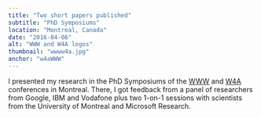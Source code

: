 ```yaml
---
title: "Two short papers published"
subtitle: "PhD Symposiums"
location: "Montreal, Canada"
date: "2016-04-06"
alt: "WWW and W4A logos"
thumbnail: "wwww4a.jpg"
anchor: "w4aWWW"
---
```

I presented my research in the PhD Symposiums of the [WWW](http://dl.acm.org/citation.cfm?id=2888598) and [W4A](http://dl.acm.org/citation.cfm?id=2899502) conferences in Montreal. There, I got feedback from a panel of researchers from Google, IBM and Vodafone plus two 1-on-1 sessions with scientists from the University of Montreal and Microsoft Research.